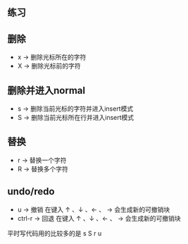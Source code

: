 ## 练习
## 删除
- x -> 删除光标所在的字符
- X -> 删除光标前的字符 
## 删除并进入normal
- s -> 删除当前光标的字符并进入insert模式
- S -> 删除当前光标所在行并进入insert模式
## 替换
- r -> 替换一个字符
- R -> 替换多个字符
## undo/redo
- u -> 撤销  在键入 ↑ 、↓ 、← 、 → 会生成新的可撤销块
- ctrl-r -> 回退 在键入 ↑ 、↓ 、← 、 → 会生成新的可撤销块

平时写代码用的比较多的是 s S r u 